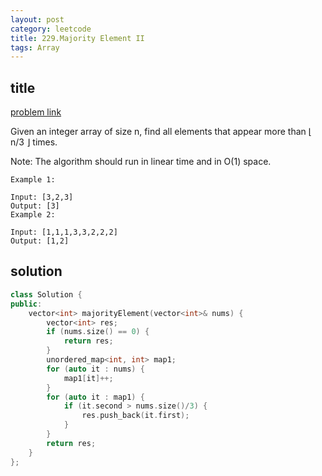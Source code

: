 ```yaml
---
layout: post
category: leetcode
title: 229.Majority Element II
tags: Array
---
```


## title
[problem link](https://leetcode.com/problems/majority-element-ii)

Given an integer array of size n, find all elements that appear more than ⌊ n/3 ⌋ times.

Note: The algorithm should run in linear time and in O(1) space.

	Example 1:
	
	Input: [3,2,3]
	Output: [3]
	Example 2:
	
	Input: [1,1,1,3,3,2,2,2]
	Output: [1,2]

## solution


```c++
class Solution {
public:
	vector<int> majorityElement(vector<int>& nums) {
		vector<int> res;
		if (nums.size() == 0) {
			return res;
		}
		unordered_map<int, int> map1;
		for (auto it : nums) {
			map1[it]++;
		}
		for (auto it : map1) {
			if (it.second > nums.size()/3) {
				res.push_back(it.first);
			}
		}
		return res;
	}
};

```